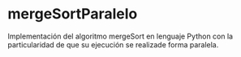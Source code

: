 # mergeSortParalelo
Implementación del algoritmo mergeSort en lenguaje Python con la particularidad de que su ejecución se realizade forma paralela.
